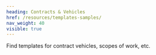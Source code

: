 ```yaml
---
heading: Contracts & Vehicles
href: /resources/templates-samples/
nav_weight: 40
visible: true
---
```


Find templates for contract vehicles, scopes of work, etc.
